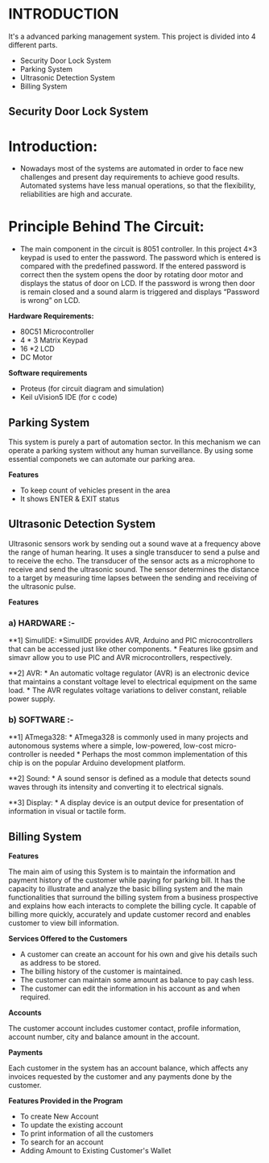 # **INTRODUCTION**

It's a advanced parking management system. This project is divided into 4 different parts.
- Security Door Lock System
- Parking System
- Ultrasonic Detection System
- Billing System

## **Security Door Lock System**

# **Introduction:**

- Nowadays most of the systems are automated in order to face new challenges and present day requirements to achieve good results.
  Automated systems have less manual operations, so that the flexibility, reliabilities are high and accurate.
 
 # **Principle Behind The Circuit:**

- The main component in the circuit is 8051 controller. In this project 4×3 keypad is used to enter the password. The password which is entered is compared with the predefined     password. If the entered password is correct then the system opens the door by rotating door motor and displays the status of door on LCD. If the password is wrong then door     is remain closed and a sound alarm is triggered and displays “Password is wrong” on LCD.

**Hardware Requirements:**

- 80C51 Microcontroller
- 4 * 3 Matrix Keypad
- 16 *2 LCD
- DC Motor

**Software requirements**
- Proteus (for circuit diagram and simulation)
- Keil uVision5 IDE (for c code)


## **Parking System**
This system is purely a part of automation sector. In this mechanism we can operate a parking system without any human surveillance. By using some essential componets we can automate our parking area.

**Features**
- To keep count of vehicles present in the area
- It shows ENTER & EXIT status

## **Ultrasonic Detection System**
Ultrasonic sensors work by sending out a sound wave at a frequency above the range of human hearing. It uses a single transducer to send a pulse and to receive the echo. The transducer of the sensor acts as a microphone to receive and send the ultrasonic sound. The sensor determines the distance to a target by measuring time lapses between the sending and receiving of the ultrasonic pulse.

**Features**
### a) HARDWARE :-

**1] SimulIDE:
      *SimulIDE provides AVR, Arduino and PIC microcontrollers that can be accessed just like other components. 
      * Features like gpsim and simavr allow you to use PIC and AVR microcontrollers, respectively.

**2] AVR:
      * An automatic voltage regulator (AVR) is an electronic device that maintains a constant voltage level to electrical equipment on the same load.
      * The AVR regulates voltage variations to deliver constant, reliable power supply.

### b) SOFTWARE :-

**1] ATmega328:
      * ATmega328 is commonly used in many projects and autonomous systems where a simple, low-powered, low-cost micro-controller is needed
      * Perhaps the most common implementation of this chip is on the popular Arduino development platform.
      
**2] Sound:
      * A sound sensor is defined as a module that detects sound waves through its intensity and converting it to electrical signals.
      
**3] Display:
      * A display device is an output device for presentation of information in visual or tactile form.


## **Billing System**

**Features**

The main aim of using this System is to maintain the information and payment history of the customer while paying for parking bill. It has the capacity to illustrate and analyze the basic billing system and the main functionalities that surround the billing system from a business prospective and explains how each interacts to complete the billing cycle.
It capable of billing more quickly, accurately and update customer record and enables customer to view bill information.

**Services Offered to the Customers**
* A customer can create an account for his own and give his details such as address to be stored.
* The billing history of the customer is maintained.
* The customer can maintain some amount as balance to pay cash less.
* The customer can edit the information in his account as and when required.

**Accounts**

The customer account includes customer contact, profile information, account number, city and balance amount in the account.

**Payments**

Each customer in the system has an account balance, which affects any invoices requested by the customer and any payments done by the customer.

**Features Provided in the Program**
* To create New Account
* To update the existing account
* To print information of all the customers
* To search for an account
* Adding Amount to Existing Customer's Wallet
